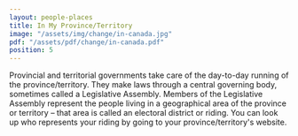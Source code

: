 ```yaml
---
layout: people-places
title: In My Province/Territory
image: "/assets/img/change/in-canada.jpg"
pdf: "/assets/pdf/change/in-canada.pdf"
position: 5
---
```

Provincial and territorial governments take care of the day-to-day running of the province/territory. They make laws through a central governing body, sometimes called a Legislative Assembly. Members of the Legislative Assembly represent the people living in a geographical area of the province or territory – that area is called an electoral district or riding. You can look up who represents your riding by going to your province/territory's website.